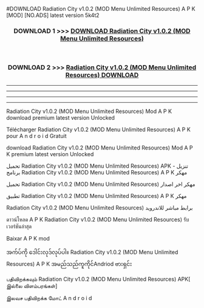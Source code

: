 #DOWNLOAD Radiation City  v1.0.2 (MOD Menu Unlimited Resources) A P K [MOD] [NO.ADS] latest version 5k4t2



<div align="center">

<h3>DOWNLOAD 1 >>> <a href="https://teeasianyam.web.app?sq=Radiation City  v1.0.2 (MOD Menu Unlimited Resources)">DOWNLOAD Radiation City  v1.0.2 (MOD Menu Unlimited Resources) </a></h3><br>

<h3>DOWNLOAD 2 >>> <a href="https://teeasianyam.web.app?sq=Radiation City  v1.0.2 (MOD Menu Unlimited Resources) ">Radiation City  v1.0.2 (MOD Menu Unlimited Resources)  DOWNLOAD </a></h3>

</div>


----------------------------------------------------------

----------------------------------------------------------

----------------------------------------------------------

----------------------------------------------------------


Radiation City  v1.0.2 (MOD Menu Unlimited Resources)  Mod A P K download premium latest version Unlocked

Télécharger Radiation City  v1.0.2 (MOD Menu Unlimited Resources)  A P K pour A n d r o i d Gratuit

download Radiation City  v1.0.2 (MOD Menu Unlimited Resources)  Mod A P K premium latest version Unlocked

تحميل Radiation City  v1.0.2 (MOD Menu Unlimited Resources)  APK - تنزيل برنامج Radiation City  v1.0.2 (MOD Menu Unlimited Resources)  A P K مهكر

تحميل Radiation City  v1.0.2 (MOD Menu Unlimited Resources)  مهكر اخر اصدار

تطبيق Radiation City  v1.0.2 (MOD Menu Unlimited Resources)  A P K مهكر

Radiation City  v1.0.2 (MOD Menu Unlimited Resources)  برابط مباشر للاندرويد

ดาวน์โหลด A P K Radiation City  v1.0.2 (MOD Menu Unlimited Resources)  รับเวอร์ชันล่าสุด

Baixar A P K mod

အက်ပ်ကို ဒေါင်းလုဒ်လုပ်ပါ။ Radiation City  v1.0.2 (MOD Menu Unlimited Resources)  A P K အမည်သည်ကူကိုင်Andriod ဗားရှင်း

பதிவிறக்கவும் Radiation City  v1.0.2 (MOD Menu Unlimited Resources)  APK[ இல்லை விளம்பரங்கள்] 
 
இலவச பதிவிறக்க மோட் A n d r o i d



